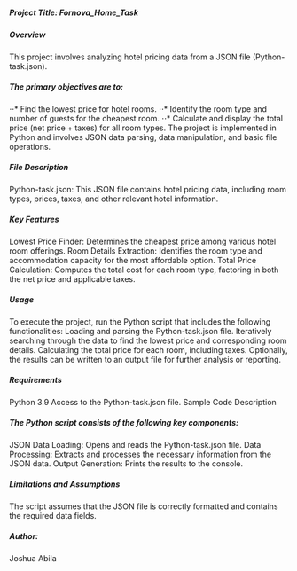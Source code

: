 ##### Project Title: Fornova_Home_Task

##### Overview
This project involves analyzing hotel pricing data from a JSON file (Python-task.json). 

##### The primary objectives are to:
⋅⋅*  Find the lowest price for hotel rooms.
⋅⋅*  Identify the room type and number of guests for the cheapest room.
⋅⋅*  Calculate and display the total price (net price + taxes) for all room types.
The project is implemented in Python and involves JSON data parsing, data manipulation, and basic file operations.

##### File Description
Python-task.json: This JSON file contains hotel pricing data, including room types, prices, taxes, and other relevant hotel information.

##### Key Features
Lowest Price Finder: Determines the cheapest price among various hotel room offerings.
Room Details Extraction: Identifies the room type and accommodation capacity for the most affordable option.
Total Price Calculation: Computes the total cost for each room type, factoring in both the net price and applicable taxes.

##### Usage
To execute the project, run the Python script that includes the following functionalities:
Loading and parsing the Python-task.json file.
Iteratively searching through the data to find the lowest price and corresponding room details.
Calculating the total price for each room, including taxes.
Optionally, the results can be written to an output file for further analysis or reporting.

##### Requirements
Python 3.9
Access to the Python-task.json file.
Sample Code Description

##### The Python script consists of the following key components:
JSON Data Loading: Opens and reads the Python-task.json file.
Data Processing: Extracts and processes the necessary information from the JSON data.
Output Generation: Prints the results to the console.

##### Limitations and Assumptions
The script assumes that the JSON file is correctly formatted and contains the required data fields.


##### Author: 
Joshua Abila

